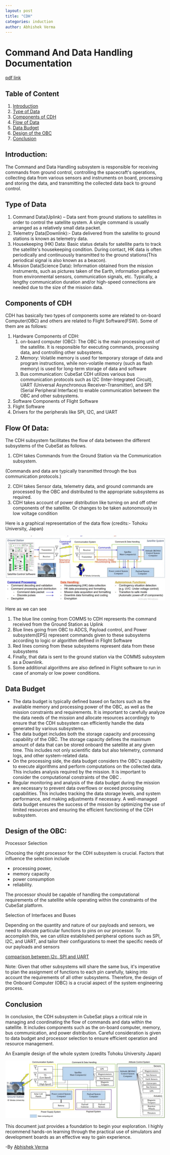 ```yaml
---
layout: post
title: "CDH"
categories: induction
author: Abhishek Verma
---
```



# Command And Data Handling Documentation

[pdf link](https://drive.google.com/file/d/1n9KvzSN5w2S3anQ59lXzweyi_Xh05bQS/view?usp=drive_link)


## Table of Content

1. [Introduction](#_page0_x36.00_y193.43)
1. [Type of Data](#_page0_x36.00_y296.77)
1. [Components of CDH](#_page0_x36.00_y516.49)
1. [Flow of Data](#_page1_x36.00_y0.00)
1. [Data Budget](#_page1_x36.00_y459.92)
1. [Design of the OBC](#_page2_x36.00_y0.00)
1. [Conclusion](#_page2_x36.00_y330.93)

<a name="_page0_x36.00_y193.43"></a>

## Introduction:

The Command and Data Handling subsystem is responsible for receiving commands from ground control, controlling the spacecraft's operations, collecting data from various sensors and instruments on board, processing and storing the data, and transmitting the collected data back to ground control.

<a name="_page0_x36.00_y296.77"></a>

## Type of Data

1. Command Data(Uplink) – Data sent from ground stations to satellites in order to control the satellite system. A single command is usually arranged as a relatively small data packet.
1. Telemetry Data(Downlink):- Data delivered from the satellite to ground stations is known as telemetry data.
1. Housekeeping (HK) Data: Basic status details for satellite parts to track the satellite's housekeeping condition. During contact, HK data is often periodically and continuously transmitted to the ground stations(This periodical signal is also known as a beacon).
1. Mission Data(Science Data): Information obtained from the mission instruments, such as pictures taken of the Earth, information gathered from environmental sensors, communication signals, etc. Typically, a lengthy communication duration and/or high-speed connections are needed due to the size of the mission data.

<a name="_page0_x36.00_y516.49"></a>

## Components of CDH

CDH has basically two types of components some are related to on-board Computer(OBC) and others are related to Flight Software(FSW). Some of them are as follows:

1. Hardware Components of CDH:
   1. on-board computer (OBC): The OBC is the main processing unit of the satellite. It is responsible for executing commands, processing data, and controlling other subsystems.
   1. Memory: Volatile memory is used for temporary storage of data and program instructions, while non-volatile memory (such as flash memory) is used for long-term storage of data and software
   1. Bus communication: CubeSat CDH utilizes various bus communication protocols such as I2C (Inter-Integrated Circuit), UART (Universal Asynchronous Receiver-Transmitter), and SPI (Serial Peripheral Interface) to enable communication between the OBC and other subsystems.
1. Software Components of Flight Software
1. Flight Software
1. Drivers for the peripherals like SPI, I2C, and UART

<a name="_page1_x36.00_y0.00"></a>

## Flow Of Data:

The CDH subsystem facilitates the flow of data between the different subsystems of the CubeSat as follows.

1. CDH takes Commands from the Ground Station via the Communication subsystem.

(Commands and data are typically transmitted through the bus communication protocols.)

2. CDH takes Sensor data, telemetry data, and ground commands are processed by the OBC and distributed to the appropriate subsystems as required.
2. CDH takes account of power distribution like turning on and off other components of the satellite. Or changes to be taken autonomously in low voltage condition

Here is a graphical representation of the data flow (credits:- Tohoku University, Japan)

![dataflow](\assets\imgs\cdh1.jpeg)

Here as we can see

1. The blue line coming from COMMS to CDH represents the command received from the Ground Station as Uplink
1. Blue lines going from OBC to ADCS, Payload control, and Power subsystem(EPS) represent commands given to these subsystems according to logic or algorithm defined in Flight Software
1. Red lines coming from these subsystems represent data from these subsystems
1. Finally, that data is sent to the ground station via the COMMS subsystem as a Downlink.
1. Some additional algorithms are also defined in Flight software to run in case of anomaly or low power conditions.

<a name="_page1_x36.00_y459.92"></a>

## Data Budget

- The data budget is typically defined based on factors such as the available memory and processing power of the OBC, as well as the mission constraints and requirements. It is important to carefully analyze the data needs of the mission and allocate resources accordingly to ensure that the CDH subsystem can efficiently handle the data generated by various subsystems.
- The data budget includes both the storage capacity and processing capability of the OBC. The storage capacity defines the maximum amount of data that can be stored onboard the satellite at any given time. This includes not only scientific data but also telemetry, command logs, and other system-related data.
- On the processing side, the data budget considers the OBC's capability to execute algorithms and perform computations on the collected data. This includes analysis required by the mission. It is important to consider the computational constraints of the OBC .
- Regular monitoring and analysis of the data budget during the mission are necessary to prevent data overflows or exceed processing capabilities. This includes tracking the data storage levels, and system performance, and making adjustments if necessary. A well-managed data budget ensures the success of the mission by optimizing the use of limited resources and ensuring the efficient functioning of the CDH subsystem.

<a name="_page2_x36.00_y0.00"></a>

## Design of the OBC:

Processor Selection

Choosing the right processor for the CDH subsystem is crucial. Factors that influence the selection include

- processing power,
- memory capacity
- power consumption
- reliability.

The processor should be capable of handling the computational requirements of the satellite while operating within the constraints of the CubeSat platform.

Selection of Interfaces and Buses

Depending on the quantity and nature of our payloads and sensors, we need to allocate particular functions to pins on our processor. To accomplish this, we can utilize established peripheral options such as SPI, I2C, and UART, and tailor their configurations to meet the specific needs of our payloads and sensors

[comparison between I2c, SPI and UART](https://www.seeedstudio.com/blog/2019/09/25/uart-vs-i2c-vs-spi-communication-protocols-and-uses/)

Note: Given that other subsystems will share the same bus, it's imperative to plan the assignment of functions to each pin carefully, taking into account the requirements of all other subsystems. Therefore, the design of the Onboard Computer (OBC) is a crucial aspect of the system engineering process.

<a name="_page2_x36.00_y330.93"></a>

## Conclusion

In conclusion, the CDH subsystem in CubeSat plays a critical role in managing and coordinating the flow of commands and data within the satellite. It includes components such as the on-board computer, memory, bus communication, and power distribution. Careful consideration is given to data budget and processor selection to ensure efficient operation and resource management.

An Example design of the whole system (credits Tohoku University Japan)

![system](assets\imgs\cdh2.jpeg)

This document just provides a foundation to begin your exploration. I highly recommend hands-on learning through the practical use of simulators and development boards as an effective way to gain experience.

-By [Abhishek Verma](http://abhishekverma.me)
